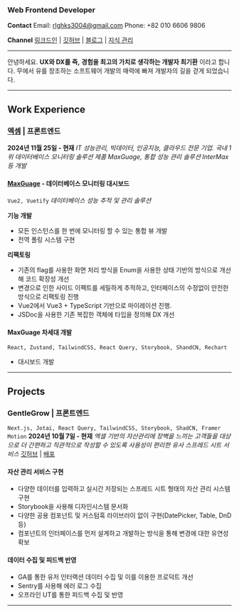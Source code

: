 ### Web Frontend Developer
**Contact**
Email: [rlghks3004@gmail.com](mailto:rlghks3004@gmail.com)
Phone: +82 010 6606 9806

**Channel**
[링크드인](https://www.linkedin.com/in/%EA%B8%B0%ED%99%98-%EC%B5%9C-312530303/) | [깃허브](https://github.com/gihwan-dev) | [블로그](https://velog.io/@koreanthuglife/posts) | [지식 관리](https://publish.obsidian.md/gihwan-dev)

---

안녕하세요. **UX와 DX를 즉,** **경험을 최고의 가치로 생각하는 개발자 최기환** 이라고 합니다. 무에서 유를 창조하는 소프트웨어 개발의 매력에 빠져 개발자의 길을 걷게 되었습니다.

---

## Work Experience
### [엑셈](https://www.ex-em.com/) | 프론트엔드
**2024년 11월 25일 - 현재**
*IT 성능관리, 빅데이터, 인공지능, 클라우드 전문 기업. 국내 1위 데이터베이스 모니터링 솔루션 제품 MaxGuage, 통합 성능 관리 솔루션 InterMax 등 개발*
#### [MaxGuage](https://www.ex-em.com/product/maxgauge) - 데이터베이스 모니터링 대시보드
`Vue2, Vuetify`
*데이터베이스 성능 추적 및 관리 솔루션*

**기능 개발**
- 모든 인스턴스를 한 번에 모니터링 할 수 있는 통합 뷰 개발
- 전역 폴링 시스템 구현

**리팩토링**
- 기존의 flag를 사용한 화면 처리 방식을 Enum을 사용한 상태 기반의 방식으로 개선해 코드 확장성 개선
- 변경으로 인한 사이드 이펙트를 세밀하게 추적하고, 인터페이스의 수정없이 안전한 방식으로 리팩토링 진행
- Vue2에서 Vue3 + TypeScript 기반으로 마이레이션 진행.
- JSDoc을 사용한 기존 복잡한 객체에 타입을 정의해 DX 개선
#### MaxGuage 차세대 개발
`React, Zustand, TailwindCSS, React Query, Storybook, ShandCN, Rechart`

- 대시보드 개발

---

## Projects
### GentleGrow | 프론트엔드
`Next.js, Jotai, React Query, TailwindCSS, Storybook, ShadCN, Framer Motion`
**2024년 10월 7일 - 현재**
*엑셀 기반의 자산관리에 장벽을 느끼는 고객들을 대상으로 더 간편하고 직관적으로 작성할 수 있도록 사용성이 편리한 유사 스프레드 시트 서비스*
[깃허브](https://github.com/gentleGrow/frontend) | [배포](https://www.ollass.com)
#### 자산 관리 서비스 구현
- 다양한 데이터를 입력하고 실시간 저장되는 스프레드 시트 형태의 자산 관리 시스템 구현
- Storybook을 사용해 디자인시스템 문서화
- 다양한 공용 컴포넌트 및 커스텀훅 라이브러이 없이 구현(DatePicker, Table, DnD 등)
- 컴포넌트의 인터페이스를 먼저 설계하고 개발하는 방식을 통해 변경에 대한 유연성 확보
#### 데이터 수집 및 피드백 반영
- GA를 통한 유저 인터랙션 데이터 수집 및 이를 이용한 프로덕트 개선
- Sentry를 사용해 에러 로그 수집
- 오프라인 UT를 통한 피드백 수집 및 반영

---